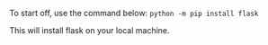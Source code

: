 To start off, use the command below:
`python -m pip install flask`

This will install flask on your local machine.